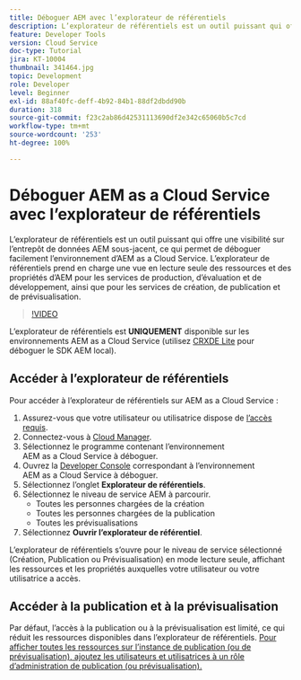 ```yaml
---
title: Déboguer AEM avec l’explorateur de référentiels
description: L’explorateur de référentiels est un outil puissant qui offre une visibilité sur l’entrepôt de données AEM sous-jacent, ce qui permet de déboguer facilement l’environnement d’AEM as a Cloud Service.
feature: Developer Tools
version: Cloud Service
doc-type: Tutorial
jira: KT-10004
thumbnail: 341464.jpg
topic: Development
role: Developer
level: Beginner
exl-id: 88af40fc-deff-4b92-84b1-88df2dbdd90b
duration: 318
source-git-commit: f23c2ab86d42531113690df2e342c65060b5c7cd
workflow-type: tm+mt
source-wordcount: '253'
ht-degree: 100%

---
```


# Déboguer AEM as a Cloud Service avec l’explorateur de référentiels

L’explorateur de référentiels est un outil puissant qui offre une visibilité sur l’entrepôt de données AEM sous-jacent, ce qui permet de déboguer facilement l’environnement d’AEM as a Cloud Service. L’explorateur de référentiels prend en charge une vue en lecture seule des ressources et des propriétés d’AEM pour les services de production, d’évaluation et de développement, ainsi que pour les services de création, de publication et de prévisualisation.

>[!VIDEO](https://video.tv.adobe.com/v/341464?quality=12&learn=on)

L’explorateur de référentiels est __UNIQUEMENT__ disponible sur les environnements AEM as a Cloud Service (utilisez [CRXDE Lite](../aem-sdk-local-quickstart/other-tools.md#crxde-lite) pour déboguer le SDK AEM local).

## Accéder à l’explorateur de référentiels

Pour accéder à l’explorateur de référentiels sur AEM as a Cloud Service :

1. Assurez-vous que votre utilisateur ou utilisatrice dispose de [l’accès requis](https://experienceleague.adobe.com/docs/experience-manager-cloud-service/content/implementing/developer-tools/repository-browser.html?lang=fr#access-prerequisites).
1. Connectez-vous à [Cloud Manager](https://my.cloudmanager.adobe.com).
1. Sélectionnez le programme contenant l’environnement AEM as a Cloud Service à déboguer.
1. Ouvrez la [Developer Console](./developer-console.md) correspondant à l’environnement AEM as a Cloud Service à déboguer.
1. Sélectionnez l’onglet __Explorateur de référentiels__.
1. Sélectionnez le niveau de service AEM à parcourir.
   + Toutes les personnes chargées de la création
   + Toutes les personnes chargées de la publication
   + Toutes les prévisualisations
1. Sélectionnez __Ouvrir l’explorateur de référentiel__.

L’explorateur de référentiels s’ouvre pour le niveau de service sélectionné (Création, Publication ou Prévisualisation) en mode lecture seule, affichant les ressources et les propriétés auxquelles votre utilisateur ou votre utilisatrice a accès.

## Accéder à la publication et à la prévisualisation

Par défaut, l’accès à la publication ou à la prévisualisation est limité, ce qui réduit les ressources disponibles dans l’explorateur de référentiels. [Pour afficher toutes les ressources sur l’instance de publication (ou de prévisualisation), ajoutez les utilisateurs et utilisatrices à un rôle d’administration de publication (ou prévisualisation).](https://experienceleague.adobe.com/docs/experience-manager-cloud-service/content/implementing/developer-tools/repository-browser.html?lang=fr#navigate-the-hierarchy)
